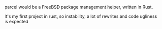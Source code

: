 parcel would be a FreeBSD package management helper, written in Rust.

It's my first project in rust, so instability, a lot of rewrites and code ugliness is expected
